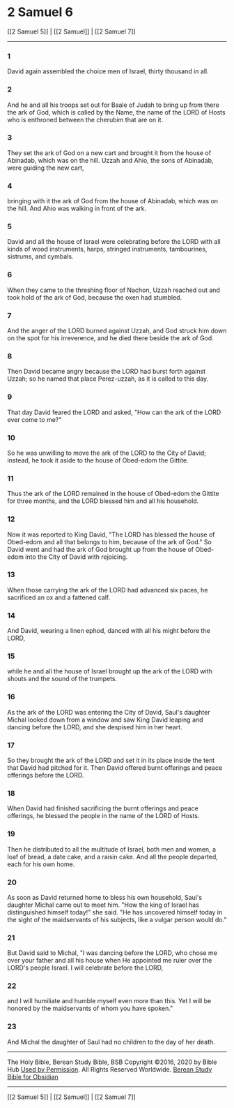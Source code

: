 # 2 Samuel 6

[[2 Samuel 5]] | [[2 Samuel]] | [[2 Samuel 7]]

---

### 1
David again assembled the choice men of Israel, thirty thousand in all.

### 2
And he and all his troops set out for Baale of Judah to bring up from there the ark of God, which is called by the Name, the name of the LORD of Hosts who is enthroned between the cherubim that are on it.

### 3
They set the ark of God on a new cart and brought it from the house of Abinadab, which was on the hill. Uzzah and Ahio, the sons of Abinadab, were guiding the new cart,

### 4
bringing with it the ark of God from the house of Abinadab, which was on the hill. And Ahio was walking in front of the ark.

### 5
David and all the house of Israel were celebrating before the LORD with all kinds of wood instruments, harps, stringed instruments, tambourines, sistrums, and cymbals.

### 6
When they came to the threshing floor of Nachon, Uzzah reached out and took hold of the ark of God, because the oxen had stumbled.

### 7
And the anger of the LORD burned against Uzzah, and God struck him down on the spot for his irreverence, and he died there beside the ark of God.

### 8
Then David became angry because the LORD had burst forth against Uzzah; so he named that place Perez-uzzah, as it is called to this day.

### 9
That day David feared the LORD and asked, "How can the ark of the LORD ever come to me?"

### 10
So he was unwilling to move the ark of the LORD to the City of David; instead, he took it aside to the house of Obed-edom the Gittite.

### 11
Thus the ark of the LORD remained in the house of Obed-edom the Gittite for three months, and the LORD blessed him and all his household.

### 12
Now it was reported to King David, "The LORD has blessed the house of Obed-edom and all that belongs to him, because of the ark of God." So David went and had the ark of God brought up from the house of Obed-edom into the City of David with rejoicing.

### 13
When those carrying the ark of the LORD had advanced six paces, he sacrificed an ox and a fattened calf.

### 14
And David, wearing a linen ephod, danced with all his might before the LORD,

### 15
while he and all the house of Israel brought up the ark of the LORD with shouts and the sound of the trumpets.

### 16
As the ark of the LORD was entering the City of David, Saul's daughter Michal looked down from a window and saw King David leaping and dancing before the LORD, and she despised him in her heart.

### 17
So they brought the ark of the LORD and set it in its place inside the tent that David had pitched for it. Then David offered burnt offerings and peace offerings before the LORD.

### 18
When David had finished sacrificing the burnt offerings and peace offerings, he blessed the people in the name of the LORD of Hosts.

### 19
Then he distributed to all the multitude of Israel, both men and women, a loaf of bread, a date cake, and a raisin cake. And all the people departed, each for his own home.

### 20
As soon as David returned home to bless his own household, Saul's daughter Michal came out to meet him. "How the king of Israel has distinguished himself today!" she said. "He has uncovered himself today in the sight of the maidservants of his subjects, like a vulgar person would do."

### 21
But David said to Michal, "I was dancing before the LORD, who chose me over your father and all his house when He appointed me ruler over the LORD's people Israel. I will celebrate before the LORD,

### 22
and I will humiliate and humble myself even more than this. Yet I will be honored by the maidservants of whom you have spoken."

### 23
And Michal the daughter of Saul had no children to the day of her death.

---

The Holy Bible, Berean Study Bible, BSB
Copyright ©2016, 2020 by Bible Hub
[Used by Permission](https://berean.bible/terms.htm). All Rights Reserved Worldwide.
[Berean Study Bible for Obsidian](https://github.com/gapmiss/berean-study-bible-for-obsidian)

---

[[2 Samuel 5]] | [[2 Samuel]] | [[2 Samuel 7]]

